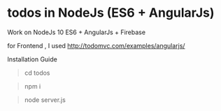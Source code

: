 # todos in NodeJs (ES6 + AngularJs)

Work on NodeJs 10
ES6 + AngularJs + Firebase 

for Frontend , I used http://todomvc.com/examples/angularjs/

Installation Guide

   >cd todos

   >npm i

   >node server.js

